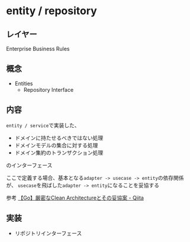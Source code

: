 # entity / repository

## レイヤー
Enterprise Business Rules

## 概念
- Entities
  - Repository Interface

## 内容
`entity / service`で実装した、

- ドメインに持たせるべきではない処理
- ドメインモデルの集合に対する処理
- ドメイン集約のトランザクション処理

のインターフェース

ここで定義する場合、基本となる`adapter -> usecase -> entity`の依存関係が、
`usecase`を飛ばした`adapter -> entity`になることを妥協する

参考
[【Go】厳密なClean Architectureとその妥協案 - Qiita](https://qiita.com/ariku/items/659a11767912c2ec266d)

## 実装
- リポジトリインターフェース
